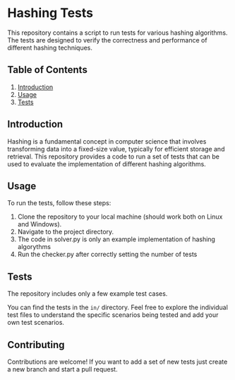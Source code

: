 # Hashing Tests

This repository contains a script to run tests for various hashing algorithms. The tests are designed to verify the correctness and performance of different hashing techniques.

## Table of Contents

1. [Introduction](#introduction)
2. [Usage](#usage)
3. [Tests](#tests)

## Introduction

Hashing is a fundamental concept in computer science that involves transforming data into a fixed-size value, typically for efficient storage and retrieval. This repository provides a code to run a set of tests that can be used to evaluate the implementation of different hashing algorithms.

## Usage

To run the tests, follow these steps:

1. Clone the repository to your local machine (should work both on Linux and Windows).
2. Navigate to the project directory.
3. The code in solver.py is only an example implementation of hashing algorythms
4. Run the checker.py after correctly setting the number of tests

## Tests

The repository includes only a few example test cases.

You can find the tests in the `in/` directory. Feel free to explore the individual test files to understand the specific scenarios being tested and add your own test scenarios.

## Contributing

Contributions are welcome! If you want to add a set of new tests just create a new branch and start a pull request.

